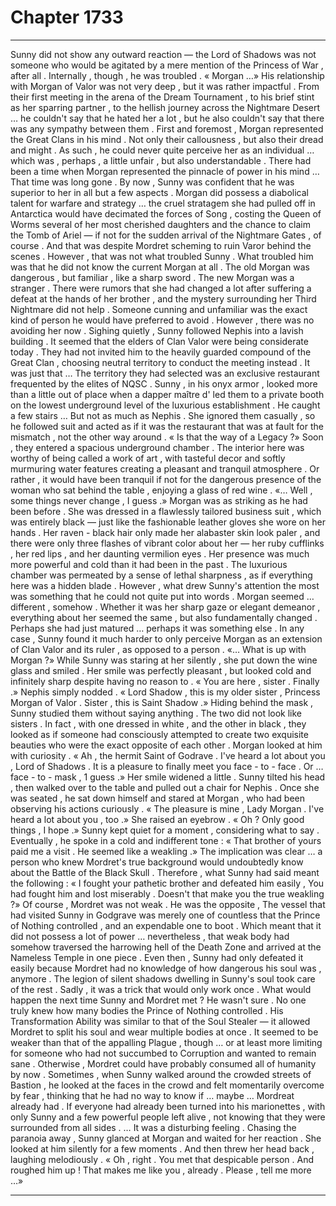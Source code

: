 
# Chapter 1733


---

Sunny did not show any outward reaction — the Lord of Shadows was not someone who would be agitated by a mere mention of the Princess of War , after all .
Internally , though , he was troubled .
« Morgan …»
His relationship with Morgan of Valor was not very deep , but it was rather impactful . From their first meeting in the arena of the Dream Tournament , to his brief stint as her sparring partner , to the hellish journey across the Nightmare Desert … he couldn't say that he hated her a lot , but he also couldn't say that there was any sympathy between them .
First and foremost , Morgan represented the Great Clans in his mind . Not only their callousness , but also their dread and might . As such , he could never quite perceive her as an individual … which was , perhaps , a little unfair , but also understandable .
There had been a time when Morgan represented the pinnacle of power in his mind …
That time was long gone .
By now , Sunny was confident that he was superior to her in all but a few aspects .
Morgan did possess a diabolical talent for warfare and strategy … the cruel stratagem she had pulled off in Antarctica would have decimated the forces of Song , costing the Queen of Worms several of her most cherished daughters and the chance to claim the Tomb of Ariel — if not for the sudden arrival of the Nightmare Gates , of course .
And that was despite Mordret scheming to ruin Varor behind the scenes .
However , that was not what troubled Sunny . What troubled him was that he did not know the current Morgan at all .
The old Morgan was dangerous , but familiar , like a sharp sword . The new Morgan was a stranger . There were rumors that she had changed a lot after suffering a defeat at the hands of her brother , and the mystery surrounding her Third Nightmare did not help .
Someone cunning and unfamiliar was the exact kind of person he would have preferred to avoid .
However , there was no avoiding her now .
Sighing quietly , Sunny followed Nephis into a lavish building .
It seemed that the elders of Clan Valor were being considerate today . They had not invited him to the heavily guarded compound of the Great Clan , choosing neutral territory to conduct the meeting instead . It was just that …
The territory they had selected was an exclusive restaurant frequented by the elites of NQSC . Sunny , in his onyx armor , looked more than a little out of place when a dapper maître d' led them to a private booth on the lowest underground level of the luxurious establishment . He caught a few stairs …
But not as much as Nephis .
She ignored them casually , so he followed suit and acted as if it was the restaurant that was at fault for the mismatch , not the other way around .
« Is that the way of a Legacy ?»
Soon , they entered a spacious underground chamber . The interior here was worthy of being called a work of art , with tasteful decor and softly murmuring water features creating a pleasant and tranquil atmosphere .
Or rather , it would have been tranquil if not for the dangerous presence of the woman who sat behind the table , enjoying a glass of red wine .
«… Well , some things never change , I guess .»
Morgan was as striking as he had been before . She was dressed in a flawlessly tailored business suit , which was entirely black — just like the fashionable leather gloves she wore on her hands . Her raven - black hair only made her alabaster skin look paler , and there were only three flashes of vibrant color about her — her ruby cufflinks , her red lips , and her daunting vermilion eyes .
Her presence was much more powerful and cold than it had been in the past . The luxurious chamber was permeated by a sense of lethal sharpness , as if everything here was a hidden blade .
However , what drew Sunny's attention the most was something that he could not quite put into words . Morgan seemed … different , somehow . Whether it was her sharp gaze or elegant demeanor , everything about her seemed the same , but also fundamentally changed .
Perhaps she had just matured … perhaps it was something else .
In any case , Sunny found it much harder to only perceive Morgan as an extension of Clan Valor and its ruler , as opposed to a person .
«… What is up with Morgan ?»
While Sunny was staring at her silently , she put down the wine glass and smiled .
Her smile was perfectly pleasant , but looked cold and infinitely sharp despite having no reason to .
« You are here , sister . Finally .»
Nephis simply nodded .
« Lord Shadow , this is my older sister , Princess Morgan of Valor . Sister , this is Saint Shadow .»
Hiding behind the mask , Sunny studied them without saying anything .
The two did not look like sisters . In fact , with one dressed in white , and the other in black , they looked as if someone had consciously attempted to create two exquisite beauties who were the exact opposite of each other .
Morgan looked at him with curiosity .
« Ah , the hermit Saint of Godrave . I've heard a lot about you , Lord of Shadows . It is a pleasure to finally meet you face - to - face . Or … face - to - mask , 1 guess .»
Her smile widened a little .
Sunny tilted his head , then walked over to the table and pulled out a chair for Nephis . Once she was seated , he sat down himself and stared at Morgan , who had been observing his actions curiously .
« The pleasure is mine , Lady Morgan . I've heard a lot about you , too .»
She raised an eyebrow .
« Oh ? Only good things , I hope .»
Sunny kept quiet for a moment , considering what to say .
Eventually , he spoke in a cold and indifferent tone :
« That brother of yours paid me a visit . He seemed like a weakling .»
The implication was clear … a person who knew Mordret's true background would undoubtedly know about the Battle of the Black Skull . Therefore , what Sunny had said meant the following :
« I fought your pathetic brother and defeated him easily , You had fought him and lost miserably . Doesn't that make you the true weakling ?»
Of course , Mordret was not weak . He was the opposite , The vessel that had visited Sunny in Godgrave was merely one of countless that the Prince of Nothing controlled , and an expendable one to boot . Which meant that it did not possess a lot of power … nevertheless , that weak body had somehow traversed the harrowing hell of the Death Zone and arrived at the Nameless Temple in one piece .
Even then , Sunny had only defeated it easily because Mordret had no knowledge of how dangerous his soul was , anymore . The legion of silent shadows dwelling in Sunny's soul took care of the rest .
Sadly , it was a trick that would only work once .
What would happen the next time Sunny and Mordret met ? He wasn't sure .
No one truly knew how many bodies the Prince of Nothing controlled . His Transformation Ability was similar to that of the Soul Stealer — it allowed Mordret to split his soul and wear multiple bodies at once . It seemed to be weaker than that of the appalling Plague , though … or at least more limiting for someone who had not succumbed to Corruption and wanted to remain sane .
Otherwise , Mordret could have probably consumed all of humanity by now .
Sometimes , when Sunny walked around the crowded streets of Bastion , he looked at the faces in the crowd and felt momentarily overcome by fear , thinking that he had no way to know if … maybe … Mordreat already had .
If everyone had already been turned into his marionettes , with only Sunny and a few powerful people left alive , not knowing that they were surrounded from all sides .
… It was a disturbing feeling .
Chasing the paranoia away , Sunny glanced at Morgan and waited for her reaction .
She looked at him silently for a few moments . And then threw her head back , laughing melodiously .
« Oh , right . You met that despicable person . And roughed him up ! That makes me like you , already . Please , tell me more …»

---


